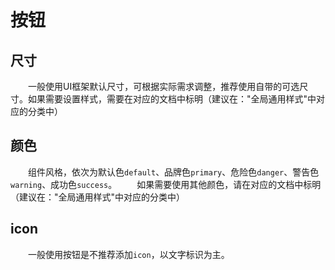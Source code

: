 # 按钮
## 尺寸
&emsp;&emsp;一般使用UI框架默认尺寸，可根据实际需求调整，推荐使用自带的可选尺寸。如果需要设置样式，需要在对应的文档中标明（建议在："全局通用样式"中对应的分类中）  
## 颜色
&emsp;&emsp;组件风格，依次为默认色`default`、品牌色`primary`、危险色`danger`、警告色`warning`、成功色`success`。
&emsp;&emsp;如果需要使用其他颜色，请在对应的文档中标明（建议在："全局通用样式"中对应的分类中）
## icon
&emsp;&emsp;一般使用按钮是不推荐添加`icon`，以文字标识为主。